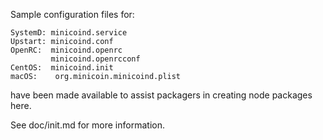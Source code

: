 Sample configuration files for:
```
SystemD: minicoind.service
Upstart: minicoind.conf
OpenRC:  minicoind.openrc
         minicoind.openrcconf
CentOS:  minicoind.init
macOS:    org.minicoin.minicoind.plist
```
have been made available to assist packagers in creating node packages here.

See doc/init.md for more information.
